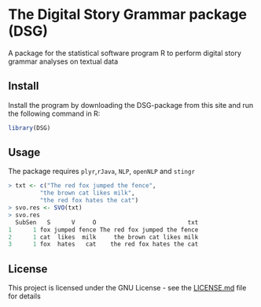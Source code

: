 # The Digital Story Grammar package (DSG)
A package for the statistical software program R to perform digital story grammar analyses on textual data

## Install
Install the program by downloading the DSG-package from this site and run the following command in R: <br/>

``` r
library(DSG)
```

##  Usage
The package requires `plyr`,`rJava`, `NLP`, `openNLP` and `stingr`

``` r
> txt <- c("The red fox jumped the fence", 
         "the brown cat likes milk", 
         "the red fox hates the cat")
> svo.res <- SVO(txt)
> svo.res
  SubSen   S      V     O                          txt
1      1 fox jumped fence The red fox jumped the fence
2      1 cat  likes  milk     the brown cat likes milk
3      1 fox  hates   cat    the red fox hates the cat
```

## License

This project is licensed under the GNU License - see the [LICENSE.md](LICENSE.md) file for details

